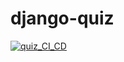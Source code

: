 # django-quiz

[![quiz_CI_CD](https://github.com/olyflower/django-quiz/actions/workflows/django_ci_cd.yml/badge.svg)](https://github.com/olyflower/django-quiz/actions/workflows/django_ci_cd.yml)